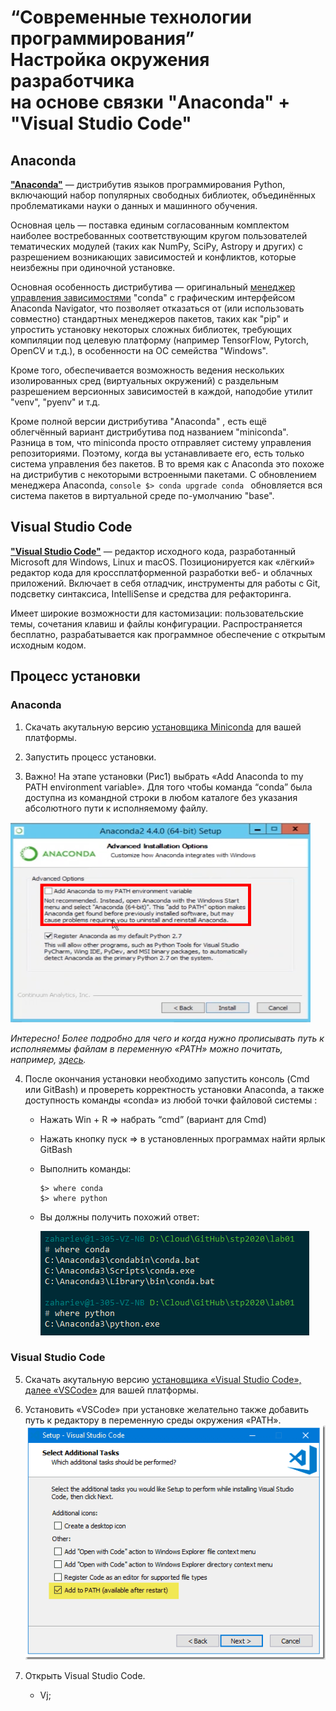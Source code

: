 # “Современные технологии программирования” <br/> Настройка окружения разработчика <br/> на основе связки "Anaconda" + "Visual Studio Code"

## Anaconda

[**"Anaconda"**](https://ru.wikipedia.org/wiki/Anaconda_(%D0%B4%D0%B8%D1%81%D1%82%D1%80%D0%B8%D0%B1%D1%83%D1%82%D0%B8%D0%B2_Python)) — дистрибутив языков программирования Python, включающий набор популярных свободных библиотек, объединённых проблематиками науки о данных и машинного обучения. 

Основная цель — поставка единым согласованным комплектом наиболее востребованных соответствующим кругом пользователей тематических модулей (таких как NumPy, SciPy, Astropy и других) с разрешением возникающих зависимостей и конфликтов, которые неизбежны при одиночной установке.

Основная особенность дистрибутива — оригинальный [менеджер управления зависимостями](https://ru.wikipedia.org/wiki/%D0%A1%D0%B8%D1%81%D1%82%D0%B5%D0%BC%D0%B0_%D1%83%D0%BF%D1%80%D0%B0%D0%B2%D0%BB%D0%B5%D0%BD%D0%B8%D1%8F_%D0%BF%D0%B0%D0%BA%D0%B5%D1%82%D0%B0%D0%BC%D0%B8) "conda" с графическим интерфейсом Anaconda Navigator, что позволяет отказаться от (или использовать совместно) стандартных менеджеров пакетов, таких как "pip" и упростить установку некоторых сложных библиотек, требующих компиляции под целевую платформу (например TensorFlow, Pytorch, OpenCV и т.д.), в особенности на ОС семейства "Windows". 

Кроме того, обеспечивается возможность ведения нескольких изолированных сред (виртуальных окружений) с раздельным разрешением версионных зависимостей в каждой, наподобие утилит "venv", "pyenv" и т.д.

Кроме полной версии дистрибутива "Anaconda" , есть ещё облегчённый вариант дистрибутива под названием "miniconda". Разница в том, что miniconda просто отправляет систему управления репозиториями. Поэтому, когда вы устанавливаете его, есть только система управления без пакетов. В то время как с Anaconda это похоже на дистрибутив с некоторыми встроенными пакетами. С обновлением менеджера Anaconda, ```console $> conda upgrade conda ``` обновляется вся система пакетов в виртуальной среде по-умолчанию "base".

## Visual Studio Code

[**"Visual Studio Code"**](https://ru.wikipedia.org/wiki/Visual_Studio_Code) — редактор исходного кода, разработанный Microsoft для Windows, Linux и macOS. Позиционируется как «лёгкий» редактор кода для кроссплатформенной разработки веб- и облачных приложений. Включает в себя отладчик, инструменты для работы с Git, подсветку синтаксиса, IntelliSense и средства для рефакторинга. 

Имеет широкие возможности для кастомизации: пользовательские темы, сочетания клавиш и файлы конфигурации. Распространяется бесплатно, разрабатывается как программное обеспечение с открытым исходным кодом.

## Процесс установки

### Anaconda

1. Cкачать акутальную версию [установщика Miniconda](https://docs.conda.io/en/latest/miniconda.html) для вашей платформы.

2. Запустить процесс установки.

3. Важно! На этапе установки (Рис1) выбрать «Add Anaconda to my PATH environment variable». Для того чтобы команда “conda” была доступна из  командной строки в любом каталоге без указания абсолютного пути к исполняемому файлу.

<img src="./assets/img/conda_install_set_path_auto.png" width="480" height="320" />

*Интересно! Более подробно для чего и когда нужно прописывать путь к исполняеммы файлам в переменную «PATH» можно почитать, например, [здесь](http://barancev.github.io/what-is-path-env-var/).*

4. После окончания установки необходимо запустить консоль (Cmd или GitBash) и провереть корректность установки Аnaconda, а также доступность команды «conda» из любой точки файловой системы :
	- Нажать Win + R => набрать “cmd” (вариант для Cmd)
	- Нажать кнопку пуск => в установленных программах найти ярлык GitBash
	- Выполнить команды:
		```console
		$> where conda 
		$> where python
		```
	- Вы должны получить похожий ответ:

		![conda_install_check_path](./assets/img/conda_install_check_path.png)

### Visual Studio Code

5. Cкачать акутальную версию [установщика «Visual Studio Code», далее «VSCode»]( https://code.visualstudio.com/) для вашей платформы.

6. Установить «VSCode» при установке желательно также добавить путь к редактору в переменную среды окружения «PATH».
![vscode_install_set_path_auto](./assets/img/vscode_install_set_path_auto.png)

6. Открыть Visual Studio Сode.
	- Vj;




 
